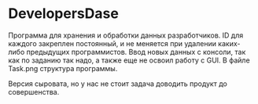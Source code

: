 # DevelopersDase

Программа для хранения и обработки данных разработчиков.
ID для каждого закреплен постоянный, и не меняется при удалении каких-либо предыдущих программистов.
Ввод новых данных с консоли, так как по заданию так надо, а также еще не освоил работу с GUI. В файле Task.png 
структура программы.

Версия сыровата, но у нас не стоит задача доводить продукт до совершенства.
